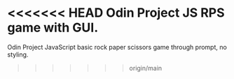 <<<<<<< HEAD
Odin Project JS RPS game with GUI.
=======
Odin Project JavaScript basic rock paper scissors game through prompt, no styling.
>>>>>>> origin/main
